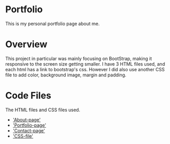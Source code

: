 # Portfolio
This is my personal portfolio page about me.

# Overview
This project in particular was mainly focusing on BootStrap, making it responsive to the screen size getting smaller.
I have 3 HTML files used, and each html has a link to bootstrap's css. However I did also use another CSS file to add color, background image, margin and padding.

# Code Files
The HTML files and CSS files used.

* ['About-page'](index.html)
* ['Portfolio-page'](portfolio.html)
* ['Contact-page'](contact.html)
* ['CSS-file'](asset/css/newportfolio.css)







